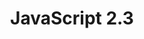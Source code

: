 ---
layout: post
title:  JavaScript 2.3
categories: JavaScript
layout : single
toc : true 
toc_sticky : true
---